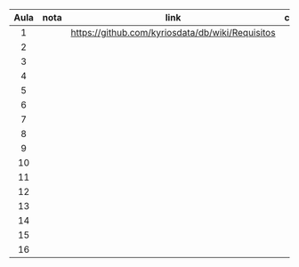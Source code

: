 

| Aula  | nota | link | comentário  |
|:-:|:-:|---|:-:|
| 1  |   | https://github.com/kyriosdata/db/wiki/Requisitos  |   |
| 2  |   |   |   |
| 3  |   |   |   |
| 4  |   |   |   |
| 5  |   |   |   |
| 6  |   |   |   |
| 7  |   |   |   |
| 8  |   |   |   |
| 9  |   |   |   |
| 10  |   |   |   |
| 11  |   |   |   |
| 12  |   |   |   |
| 13  |   |   |   |
| 14  |   |   |   |
| 15  |   |   |   |
| 16  |   |   |   |

